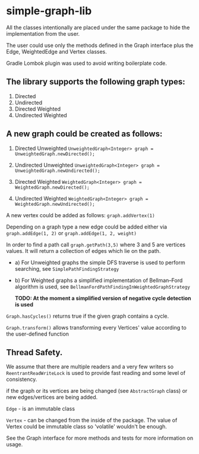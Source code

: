 # simple-graph-lib
All the classes intentionally are placed under the same package to hide the implementation from the user.

The user could use only the methods defined in the Graph interface plus the Edge, WeightedEdge and Vertex classes.

Gradle Lombok plugin was used to avoid writing boilerplate code.

## The library supports the following graph types:
1. Directed
2. Undirected
3. Directed Weighted
4. Undirected Weighted

## A new graph could be created as follows:
1. Directed Unweighted
    `UnweightedGraph<Integer> graph = UnweightedGraph.newDirected();`

2. Undirected Unweighted
    `UnweightedGraph<Integer> graph = UnweightedGraph.newUndirected();`

3. Directed Weighted
    `WeightedGraph<Integer> graph = WeightedGraph.newDirected();`

4. Undirected Weighted
    `WeightedGraph<Integer> graph = WeightedGraph.newUndirected();`

A new vertex could be added as follows:
    `graph.addVertex(1)`

Depending on a graph type a new edge could be added either via `graph.addEdge(1, 2)` or `graph.addEdge(1, 2, weight)`

In order to find a path call `graph.getPath(3,5)` where 3 and 5 are vertices values. It will return a collection of edges which lie on the path.
* a) For Unweighted graphs the simple DFS traverse is used to perform searching, see `SimplePathFindingStrategy`
* b) For Weighted graphs a simplified implementation of Bellman–Ford algorithm is used, see `BellmanFordPathFindingInWeightedGraphStrategy`
    
    **TODO: At the moment a simplified version of negative cycle detection is used**

`Graph.hasCycles()` returns true if the given graph contains a cycle.

`Graph.transform()` allows transforming every Vertices' value according to the user-defined function

## Thread Safety.
We assume that there are multiple readers and a very few writers so
`ReentrantReadWriteLock` is used to provide fast reading and some level of consistency.

if the graph or its vertices are being changed (see `AbstractGraph` class) or new edges/vertices are being added.

`Edge` - is an immutable class

`Vertex` - can be changed from the inside of the package. The value of Vertex could be immutable class so 'volatile' wouldn't be enough.

See the Graph interface for more methods and tests for more information on usage.
